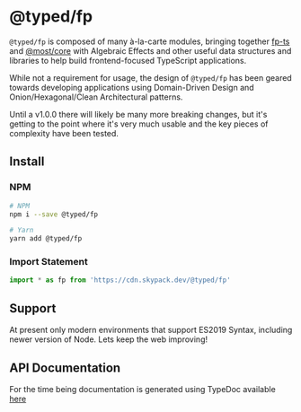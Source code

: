 # @typed/fp

`@typed/fp` is composed of many à-la-carte modules, bringing together [fp-ts](https://gcanti.github.io/fp-ts/) and [@most/core](https://mostcore.readthedocs.io/en/latest/)
with Algebraic Effects and other useful data structures and libraries to help build frontend-focused TypeScript applications.

While not a requirement for usage, the design of `@typed/fp` has been geared towards developing applications using Domain-Driven Design and Onion/Hexagonal/Clean Architectural patterns.

Until a v1.0.0 there will likely be many more breaking changes, but it's getting to the point where it's very much usable and the key pieces of complexity have been tested. 

## Install

### NPM

```sh
# NPM
npm i --save @typed/fp

# Yarn
yarn add @typed/fp
```

### Import Statement 

```js
import * as fp from 'https://cdn.skypack.dev/@typed/fp'
```

## Support

At present only modern environments that support ES2019 Syntax, including newer version of Node. Lets keep the web improving! 

## API Documentation

For the time being documentation is generated using TypeDoc available [here](./globals.md)
